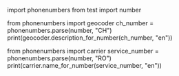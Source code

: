 import phonenumbers
from test import number

from phonenumbers import geocoder
ch_number = phonenumbers.parse(number, "CH")
print(geocoder.description_for_number(ch_number, "en"))


from phonenumbers import carrier
service_number = phonenumbers.parse(number, "RO")
print(carrier.name_for_number(service_number, "en"))
